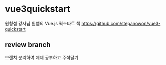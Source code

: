# vue3quickstart
원형섭 강사님 원쌤의 Vue.js 퀵스타트 책
https://github.com/stepanowon/vue3-quickstart

## review branch
브랜치 분리하여 예제 공부하고 주석달기
